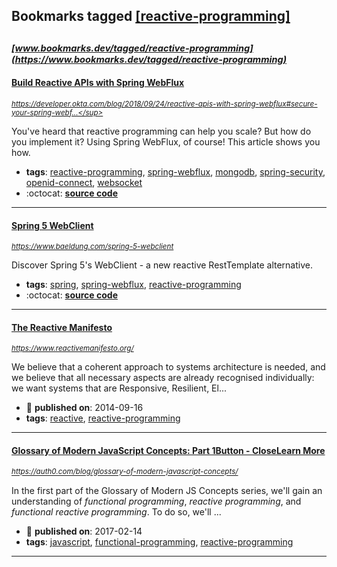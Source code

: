 ## Bookmarks tagged [[reactive-programming]](https://www.bookmarks.dev?q=[reactive-programming])

_<sup><sup>[www.bookmarks.dev/tagged/reactive-programming](https://www.bookmarks.dev/tagged/reactive-programming)</sup></sup>_
---
#### [Build Reactive APIs with Spring WebFlux](https://developer.okta.com/blog/2018/09/24/reactive-apis-with-spring-webflux#secure-your-spring-webflux-reactive-api-with-oidc)
_<sup>https://developer.okta.com/blog/2018/09/24/reactive-apis-with-spring-webflux#secure-your-spring-webf...</sup>_

You've heard that reactive programming can help you scale? But how do you implement it? Using Spring WebFlux, of course! This article shows you how.
* **tags**: [reactive-programming](../tagged/reactive-programming.md), [spring-webflux](../tagged/spring-webflux.md), [mongodb](../tagged/mongodb.md), [spring-security](../tagged/spring-security.md), [openid-connect](../tagged/openid-connect.md), [websocket](../tagged/websocket.md)
* :octocat: **[source code](https://github.com/oktadeveloper/okta-spring-webflux-react-example)**
---
#### [Spring 5 WebClient](https://www.baeldung.com/spring-5-webclient)
_<sup>https://www.baeldung.com/spring-5-webclient</sup>_

Discover Spring 5's WebClient - a new reactive RestTemplate alternative.
* **tags**: [spring](../tagged/spring.md), [spring-webflux](../tagged/spring-webflux.md), [reactive-programming](../tagged/reactive-programming.md)
* :octocat: **[source code](https://github.com/eugenp/tutorials/tree/master/spring-5-reactive)**
---
#### [The Reactive Manifesto](https://www.reactivemanifesto.org/)
_<sup>https://www.reactivemanifesto.org/</sup>_

We believe that a coherent approach to systems architecture is needed, and we believe that all necessary aspects are already recognised individually: we want systems that are Responsive, Resilient, El...
* :calendar: **published on**: 2014-09-16
* **tags**: [reactive](../tagged/reactive.md), [reactive-programming](../tagged/reactive-programming.md)
---
#### [Glossary of Modern JavaScript Concepts: Part 1Button - CloseLearn More](https://auth0.com/blog/glossary-of-modern-javascript-concepts/)
_<sup>https://auth0.com/blog/glossary-of-modern-javascript-concepts/</sup>_

In the first part of the Glossary of Modern JS Concepts series, we'll gain an understanding of *functional programming*, *reactive programming*, and *functional reactive programming*. To do so, we'll ...
* :calendar: **published on**: 2017-02-14
* **tags**: [javascript](../tagged/javascript.md), [functional-programming](../tagged/functional-programming.md), [reactive-programming](../tagged/reactive-programming.md)
---
